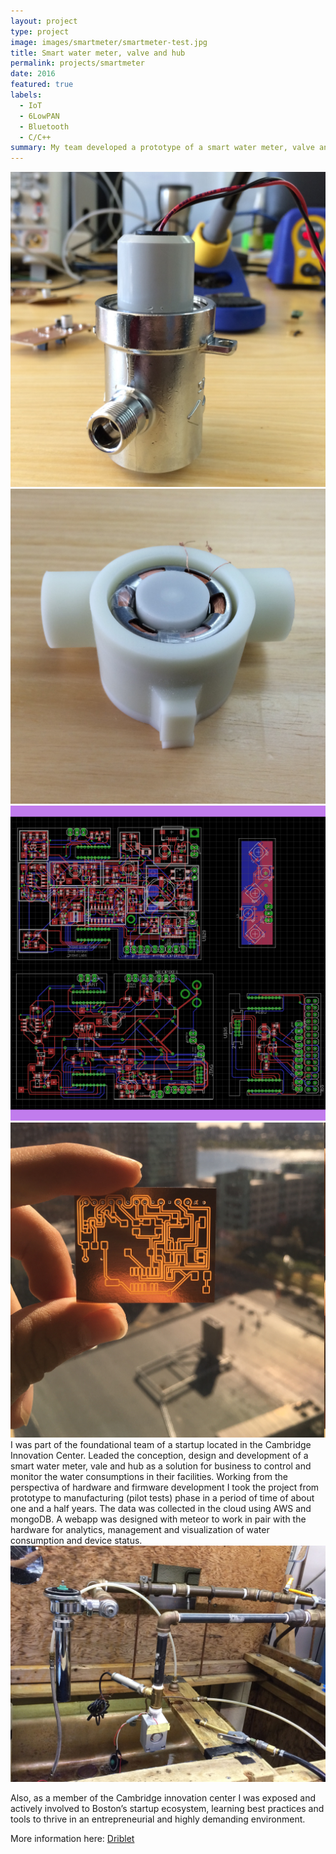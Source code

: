 ```yaml
---
layout: project
type: project
image: images/smartmeter/smartmeter-test.jpg
title: Smart water meter, valve and hub
permalink: projects/smartmeter
date: 2016
featured: true
labels:
  - IoT
  - 6LowPAN
  - Bluetooth
  - C/C++
summary: My team developed a prototype of a smart water meter, valve and hub to control and measure water flow in pipes of different diameters. For this purpose we developed a custom flow sensor and circuit boards based on the TI2560, powered by a lipo battery. The data provided by this IoT solution can then be processed and analized via web or mobile app.
---
```


<div class="ui small rounded images">
  <img class="ui image" src="../images/smartmeter/smartmeter-smartvalve.jpg">
  <img class="ui image" src="../images/smartmeter/smartmeter-prototype.jpg">
  <img class="ui image" src="../images/smartmeter/smartmeter-pcbs.png">
  <img class="ui image" src="../images/smartmeter/smartmeter-pcbdesign.jpg">
</div>
I was part of the foundational team of a startup located in the Cambridge Innovation Center. Leaded the conception, design and development of a smart water meter, vale and hub as a solution for business to control and monitor the water consumptions in their facilities. Working from the perspectiva of hardware and firmware development I took the project from prototype to manufacturing (pilot tests) phase in a period of time of about one and a half years. The data was collected in the cloud using AWS and mongoDB. A webapp was designed with meteor to work in pair with the hardware for analytics, management and visualization of water consumption and device status.

<img class="ui medium right floated rounded image" src="../images/smartmeter/smartmeter-setting.jpg">

Also, as a member of the Cambridge innovation center I was exposed and actively involved to Boston’s startup ecosystem, learning best practices and tools to thrive in an
entrepreneurial and highly demanding environment.

More information here: <a href="https://techcrunch.com/2014/01/08/driblets-smart-water-meter-wants-to-track-your-home-water-usage/"><i class="large github icon"></i>Driblet</a>